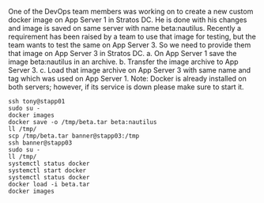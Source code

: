 One of the DevOps team members was working on to create a new custom docker image on App Server 1 in Stratos DC. He is done with his changes and image is saved on same server with name beta:nautilus. Recently a requirement has been raised by a team to use that image for testing, but the team wants to test the same on App Server 3. So we need to provide them that image on App Server 3 in Stratos DC.
a. On App Server 1 save the image beta:nautilus in an archive.
b. Transfer the image archive to App Server 3.
c. Load that image archive on App Server 3 with same name and tag which was used on App Server 1.
Note: Docker is already installed on both servers; however, if its service is down please make sure to start it.

```
ssh tony@stapp01
sudo su -
docker images
docker save -o /tmp/beta.tar beta:nautilus
ll /tmp/
scp /tmp/beta.tar banner@stapp03:/tmp
ssh banner@stapp03
sudo su -
ll /tmp/
systemctl status docker
systemctl start docker
systemctl status docker
docker load -i beta.tar
docker images
```